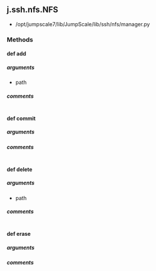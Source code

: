 ## j.ssh.nfs.NFS

- /opt/jumpscale7/lib/JumpScale/lib/ssh/nfs/manager.py

### Methods

#### def add 
##### arguments

- path

##### comments

```

```

#### def commit 
##### arguments

##### comments

```

```

#### def delete 
##### arguments

- path

##### comments

```

```

#### def erase 
##### arguments

##### comments

```

```

